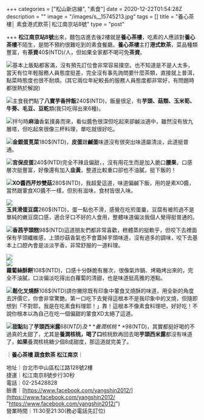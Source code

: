 +++
categories = ["松山新店線", "素食"]
date = 2020-12-22T01:54:28Z
description = ""
image = "/images/s__15745213.jpg"
tags = []
title = "養心茶樓│ 素食港式飲茶│松江南京站8號"
type = "post"

+++
**松江南京站8號**出來，麵包店進去後2樓就是**養心茶樓**，吃素的人應該對**養心茶樓**不陌生，是間不預約很難吃到的素食餐廳。<!--more-->**養心茶樓**主打**港式飲茶**，菜品種類豐富，有**茶資**40$(NTD)/人，但如果全家都不喝可免**茶資**。

![](/images/s__15745216.jpg)基本上飯點都客滿，沒有預先訂位會非常容易撲空。也不知道是不是人太多，當天有位年輕服務人員態度挺差，完全沒有事先詢問要什麼茶類，直接就上普洱，點菜時態度也很不耐煩。(其它兩位年紀較長的服務人員態度都非常好，有問題時都很熱於解說)

![](/images/s__15745215.jpg)主食我們點了**八寶芋香拌飯**240$(NTD)，飯量很足，有**芋頭、菇類、玉米筍、牛蒡、毛豆、豆乾**類(我只吃得出來6種)。

![](/images/s__15745213.jpg)拌勻時**麻油**香氣撲鼻而來，看似醬色很深但吃起來卻鹹淡適中，雖然沒有放九層塔，但吃起來很像三杯料理，單吃就很好吃。

![](/images/s__15745209.jpg)**金銀蛋莧菜**180$(NTD)，**皮蛋**跟**鹹蛋**味道沒有很突出味道屬清淡，此道挺普通。

![](/images/s__15745208.jpg)**宮保皮蛋**240$(NTD)完全不辣且偏甜，，沒有用花生而是加入脆口**腰果**，口感層次挺豐富，好像還有加入**韭黃**，整道比較重口卻也不油膩，挺下飯的！

![](/images/s__15745206.jpg)**XO醬西芹炒雙菇**280$(NTD)，我超愛這道，味道偏鹹下飯，用的是素XO醬，當然跟葷食XO醬不一樣，但別有滋味，食材皆很入味。

![](/images/s__15745207.jpg)  
**玉貝滑蛋豆腐**260$(NTD)，蛋一點也不滑，感覺在吃煎蛋羹，豆腐有被煎過不是單純的嫩豆腐口感，適合牙口不好的人食用，整體味道偏淡我個人覺得挺普通的。

![](/images/s__15745205.jpg)**香茜芋頭糕**98$(NTD)這道朋友們都非常喜歡，糕體蒸的挺軟乎，但咬下去裡面保有芋頭纖維感，上頭炒菇香氣也不會蓋掉芋頭味道，沒有過多的調味，咬下去基本上口腔內會是淡淡芋香，非常舒服的一道料理。

![](/images/s__15745211.jpg)  
![](/images/s__15745212.jpg)  
**蘿蔔絲酥餅**108$(NTD)，口感十分酥脆有層次，很像氣炸鍋、烤箱烤出來的，完全不油膩，口淡偏淡吃得出白蘿蔔的清甜，也是味道挺高雅的港點。

![](/images/s__15745204.jpg)**鬆化叉燒酥**108$(NTD)請你撇除既有印象中葷食叉燒酥的味道，用全新的角度去評價它，你會非常驚艷。第一口吃下去覺得這根本不是我印象中的叉燒，但隨即想到「不對耶，我是在吃素食料理耶！」靠！這根本不像素食料理吧，好好吃！不說你根本以為自己在吃一個偏甜的葷食XD太絕了這道。

![](/images/s__15745217.jpg)**甜點**點了**芋頭西米露**68$(NTD)及**養潤核桃**98$(NTD)，其實都挺好喝的不過真的太甜了，尤其是**養潤核桃，喝了口**核桃飲再回去喝**芋頭西米露**都沒有味道了，**如果**養潤核桃糖少個8成甜度，那這道就完美了。

｜**養心茶樓 蔬食飲茶 松江南京**｜

地址｜台北市中山區松江路128號2樓  
捷運｜松江南京8號步行30秒  
電話｜02-25428828  
臉書｜[https://www.facebook.com/yangshin2012/](https://www.facebook.com/yangshin2012/ "https://www.facebook.com/yangshin2012/")  
營業時間｜11:30至21:30(務必電話先訂位)